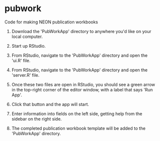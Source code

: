 # pubwork
Code for making NEON publication workbooks

1. Download the 'PubWorkApp' directory to anywhere you'd like
on your local computer.

2. Start up RStudio.

3. From RStudio, navigate to the 'PubWorkApp' directory and
open the 'ui.R' file.

3. From RStudio, navigate to the 'PubWorkApp' directory and
open the 'server.R' file.

4. Once these two files are open in RStudio, you should see 
a green arrow in the top-right corner of the editor window,
with a label that says 'Run App'.

5. Click that button and the app will start.

6. Enter information into fields on the left side, getting help
from the sidebar on the right side.

7. The completed publication workbook template will be added
to the 'PubWorkApp' directory.
